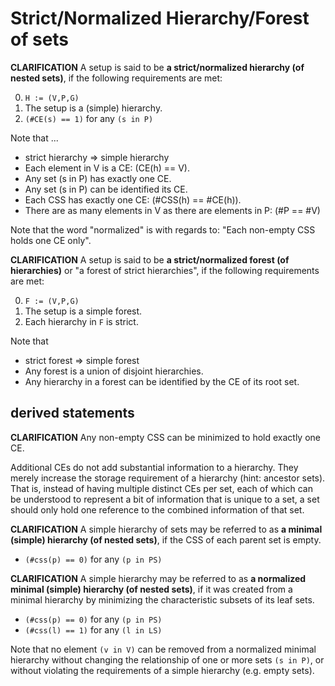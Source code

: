 
<!-- ======================================================================= -->
# Strict/Normalized Hierarchy/Forest of sets

**CLARIFICATION**
A setup is said to be **a strict/normalized hierarchy (of nested sets)**,
if the following requirements are met:

0. `H := (V,P,G)`
1. The setup is a (simple) hierarchy.
2. `(#CE(s) == 1)` for any `(s in P)`

Note that ...

* strict hierarchy => simple hierarchy
* Each element in V is a CE: (CE(h) == V).
* Any set (s in P) has exactly one CE.
* Any set (s in P) can be identified its CE.
* Each CSS has exactly one CE: (#CSS(h) == #CE(h)).
* There are as many elements in V as there are elements in P: (#P == #V)

Note that the word "normalized" is with regards to:
"Each non-empty CSS holds one CE only".

**CLARIFICATION**
A setup is said to be **a strict/normalized forest (of hierarchies)**
or "a forest of strict hierarchies", if the following requirements are met:

0. `F := (V,P,G)`
1. The setup is a simple forest.
2. Each hierarchy in `F` is strict.

Note that

* strict forest => simple forest
* Any forest is a union of disjoint hierarchies.
* Any hierarchy in a forest can be identified by the CE of its root set.

<!-- ======================================================================= -->
## derived statements

**CLARIFICATION**
Any non-empty CSS can be minimized to hold exactly one CE.

Additional CEs do not add substantial information to a hierarchy. They merely
increase the storage requirement of a hierarchy (hint: ancestor sets). That is,
instead of having multiple distinct CEs per set, each of which can be understood
to represent a bit of information that is unique to a set, a set should only
hold one reference to the combined information of that set.

**CLARIFICATION**
A simple hierarchy of sets may be referred to as **a minimal (simple)
hierarchy (of nested sets)**, if the CSS of each parent set is empty.

* `(#css(p) == 0)` for any `(p in PS)`

**CLARIFICATION**
A simple hierarchy may be referred to as **a normalized minimal (simple)
hierarchy (of nested sets)**, if it was created from a minimal hierarchy
by minimizing the characteristic subsets of its leaf sets.

* `(#css(p) == 0)` for any `(p in PS)`
* `(#css(l) == 1)` for any `(l in LS)`

Note that no element `(v in V)` can be removed from a normalized minimal
hierarchy without changing the relationship of one or more sets `(s in P)`,
or without violating the requirements of a simple hierarchy (e.g. empty sets).
